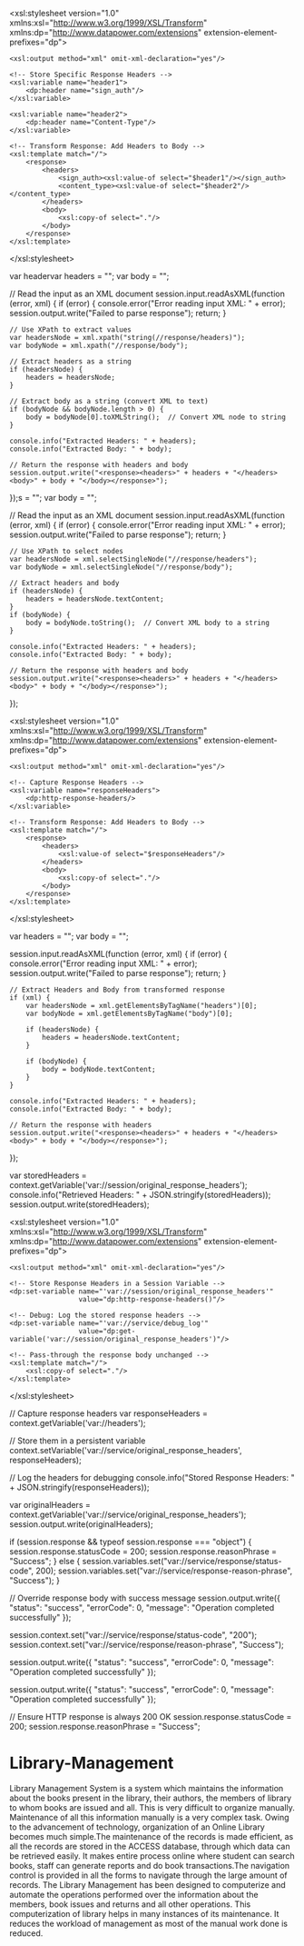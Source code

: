 <?xml version="1.0" encoding="UTF-8"?>
<xsl:stylesheet version="1.0" 
    xmlns:xsl="http://www.w3.org/1999/XSL/Transform"
    xmlns:dp="http://www.datapower.com/extensions"
    extension-element-prefixes="dp">
    
    <xsl:output method="xml" omit-xml-declaration="yes"/>
    
    <!-- Store Specific Response Headers -->
    <xsl:variable name="header1">
        <dp:header name="sign_auth"/>
    </xsl:variable>

    <xsl:variable name="header2">
        <dp:header name="Content-Type"/>
    </xsl:variable>

    <!-- Transform Response: Add Headers to Body -->
    <xsl:template match="/">
        <response>
            <headers>
                <sign_auth><xsl:value-of select="$header1"/></sign_auth>
                <content_type><xsl:value-of select="$header2"/></content_type>
            </headers>
            <body>
                <xsl:copy-of select="."/>
            </body>
        </response>
    </xsl:template>

</xsl:stylesheet>













var headervar headers = "";
var body = "";

// Read the input as an XML document
session.input.readAsXML(function (error, xml) {
    if (error) {
        console.error("Error reading input XML: " + error);
        session.output.write("<error>Failed to parse response</error>");
        return;
    }

    // Use XPath to extract values
    var headersNode = xml.xpath("string(//response/headers)");
    var bodyNode = xml.xpath("//response/body");

    // Extract headers as a string
    if (headersNode) {
        headers = headersNode;
    }

    // Extract body as a string (convert XML to text)
    if (bodyNode && bodyNode.length > 0) {
        body = bodyNode[0].toXMLString();  // Convert XML node to string
    }

    console.info("Extracted Headers: " + headers);
    console.info("Extracted Body: " + body);

    // Return the response with headers and body
    session.output.write("<response><headers>" + headers + "</headers><body>" + body + "</body></response>");
});s = "";
var body = "";

// Read the input as an XML document
session.input.readAsXML(function (error, xml) {
    if (error) {
        console.error("Error reading input XML: " + error);
        session.output.write("<error>Failed to parse response</error>");
        return;
    }

    // Use XPath to select nodes
    var headersNode = xml.selectSingleNode("//response/headers");
    var bodyNode = xml.selectSingleNode("//response/body");

    // Extract headers and body
    if (headersNode) {
        headers = headersNode.textContent;
    }
    if (bodyNode) {
        body = bodyNode.toString();  // Convert XML body to a string
    }

    console.info("Extracted Headers: " + headers);
    console.info("Extracted Body: " + body);

    // Return the response with headers and body
    session.output.write("<response><headers>" + headers + "</headers><body>" + body + "</body></response>");
});






<?xml version="1.0" encoding="UTF-8"?>
<xsl:stylesheet version="1.0" 
    xmlns:xsl="http://www.w3.org/1999/XSL/Transform"
    xmlns:dp="http://www.datapower.com/extensions"
    extension-element-prefixes="dp">
    
    <xsl:output method="xml" omit-xml-declaration="yes"/>
    
    <!-- Capture Response Headers -->
    <xsl:variable name="responseHeaders">
        <dp:http-response-headers/>
    </xsl:variable>

    <!-- Transform Response: Add Headers to Body -->
    <xsl:template match="/">
        <response>
            <headers>
                <xsl:value-of select="$responseHeaders"/>
            </headers>
            <body>
                <xsl:copy-of select="."/>
            </body>
        </response>
    </xsl:template>

</xsl:stylesheet>



var headers = "";
var body = "";

session.input.readAsXML(function (error, xml) {
    if (error) {
        console.error("Error reading input XML: " + error);
        session.output.write("<error>Failed to parse response</error>");
        return;
    }

    // Extract Headers and Body from transformed response
    if (xml) {
        var headersNode = xml.getElementsByTagName("headers")[0];
        var bodyNode = xml.getElementsByTagName("body")[0];

        if (headersNode) {
            headers = headersNode.textContent;
        }

        if (bodyNode) {
            body = bodyNode.textContent;
        }
    }

    console.info("Extracted Headers: " + headers);
    console.info("Extracted Body: " + body);

    // Return the response with headers
    session.output.write("<response><headers>" + headers + "</headers><body>" + body + "</body></response>");
});




















var storedHeaders = context.getVariable('var://session/original_response_headers');
console.info("Retrieved Headers: " + JSON.stringify(storedHeaders));
session.output.write(storedHeaders);





<?xml version="1.0" encoding="UTF-8"?>
<xsl:stylesheet version="1.0" 
    xmlns:xsl="http://www.w3.org/1999/XSL/Transform"
    xmlns:dp="http://www.datapower.com/extensions"
    extension-element-prefixes="dp">
    
    <xsl:output method="xml" omit-xml-declaration="yes"/>
    
    <!-- Store Response Headers in a Session Variable -->
    <dp:set-variable name="'var://session/original_response_headers'" 
                     value="dp:http-response-headers()"/>

    <!-- Debug: Log the stored response headers -->
    <dp:set-variable name="'var://service/debug_log'"
                     value="dp:get-variable('var://session/original_response_headers')"/>

    <!-- Pass-through the response body unchanged -->
    <xsl:template match="/">
        <xsl:copy-of select="."/>
    </xsl:template>
    
</xsl:stylesheet>













// Capture response headers
var responseHeaders = context.getVariable('var://headers');

// Store them in a persistent variable
context.setVariable('var://service/original_response_headers', responseHeaders);

// Log the headers for debugging
console.info("Stored Response Headers: " + JSON.stringify(responseHeaders));


var originalHeaders = context.getVariable('var://service/original_response_headers');
session.output.write(originalHeaders);


















if (session.response && typeof session.response === "object") {
    session.response.statusCode = 200;
    session.response.reasonPhrase = "Success";
} else {
    session.variables.set("var://service/response/status-code", 200);
    session.variables.set("var://service/response-reason-phrase", "Success");
}

// Override response body with success message
session.output.write({
    "status": "success",
    "errorCode": 0,
    "message": "Operation completed successfully"
});
















session.context.set("var://service/response/status-code", "200");
session.context.set("var://service/response/reason-phrase", "Success");

session.output.write({
    "status": "success",
    "errorCode": 0,
    "message": "Operation completed successfully"
});






session.output.write({
    "status": "success",
    "errorCode": 0,
    "message": "Operation completed successfully"
});

// Ensure HTTP response is always 200 OK
session.response.statusCode = 200;
session.response.reasonPhrase = "Success";


# Library-Management
Library Management System is a system which maintains the information about the books present in the library, their authors, the members of library to whom books are 
issued and all. This is very difficult to organize manually. Maintenance of all this information manually is a very complex task. Owing to the advancement of technology, 
organization of an Online Library becomes much simple.The maintenance of the records is made efficient, as all the records are stored in the ACCESS database, through 
which data can be retrieved easily. It makes entire process online where student can search books, staff can generate reports and do book transactions.The navigation 
control is provided in all the forms to navigate through the large amount of records. 
The Library Management has been designed to computerize and automate the operations performed over the information about the members, book issues and returns and all 
other operations. This computerization of library helps in many instances of its maintenance. It reduces the workload of management as most of the manual work done is 
reduced.
